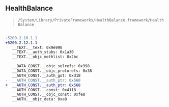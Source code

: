 ## HealthBalance

> `/System/Library/PrivateFrameworks/HealthBalance.framework/HealthBalance`

```diff

-5200.2.10.1.1
+5200.2.12.1.1
   __TEXT.__text: 0x9e990
   __TEXT.__auth_stubs: 0x1a30
   __TEXT.__objc_methlist: 0x2bc

   __DATA_CONST.__objc_selrefs: 0x398
   __DATA_CONST.__objc_protorefs: 0x38
   __AUTH_CONST.__auth_got: 0xd18
-  __AUTH_CONST.__auth_ptr: 0x560
+  __AUTH_CONST.__auth_ptr: 0x568
   __AUTH_CONST.__const: 0x4118
   __AUTH_CONST.__objc_const: 0xfe8
   __AUTH.__objc_data: 0xa8

```
